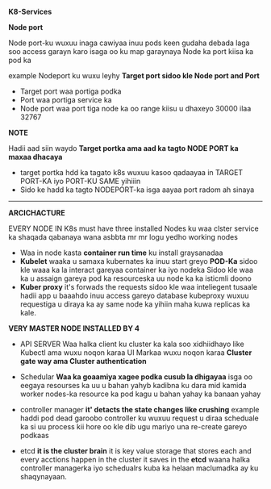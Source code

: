 **K8-Services**

**Node port**

Node port-ku wuxuu inaga cawiyaa inuu pods keen gudaha debada laga soo access garayn karo isaga oo 
ku map garaynaya Node ka port kiisa ka pod ka 

example Nodeport ku wuxu leyhy **Target port sidoo kle Node port and Port**

- Target port waa portiga podka
- Port waa portiga service ka
- Node port waa port tiga node ka oo range kiisu u dhaxeyo 30000 ilaa 32767 

**NOTE**

Hadii aad siin waydo **Target portka ama aad ka tagto NODE PORT ka maxaa dhacaya**
- target portka hdd ka tagato k8s wuxuu kasoo qadaayaa in TARGET PORT-KA iyo PORT-KU SAME yihiiin
- Sido ke hadd ka tagto NODEPORT-ka isga aayaa port radom ah sinaya 



---
**ARCICHACTURE**

EVERY NODE IN K8s must have three installed 
Nodes ku waa clster service ka shaqada qabanaya wana asbbta mr mr logu yedho working nodes

- Waa in node kasta __container run time__ ku install graysanadaa  
- __Kubelet__ waaka u samaxa kubernates ka inuu start greyo __POD-Ka__ sidoo kle waaa ka la interact 
gareyaa container ka iyo nodeka Sidoo kle waa ka u assaign gareya pod ka resourceska uu node ka ka isticmli doono
- __Kuber proxy__  it's forwads the requests sidoo kle waa inteliegent tusaale hadii app u baaahdo inuu access gareyo database kubeproxy wuxuu requestiga u diraya ka ay same node ka yihiin maha kuwa replicas ka kale.


__VERY MASTER NODE INSTALLED BY 4__



- API SERVER Waa halka client ku cluster ka kala soo xidhiidhayo like Kubectl ama wuxu noqon karaa UI
Markaa wuxu noqon karaa __Cluster gate way ama Cluster authentication__

- Schedular __Waa ka goaamiya xagee podka cusub la dhigayaa__ isga oo eegaya resourses ka uu u bahan yahyb kadibna ku dara mid kamida worker nodes-ka resource ka pod kagu u bahan yahay ka banaan yahay 
- controller manager __it' detacts the state changes like crushing__ example haddi pod dead garoobo controller ku wuxuu request u diraa scheduale ka si uu process kii hore oo kle dib ugu mariyo una re-create gareyo podkaas

- etcd __it is the cluster brain__  it is key value storage that stores each and every acctions happen in the cluster it saves in the __etcd__ waana halka controller managerka iyo schedualrs kuba ka helaan maclumadka ay ku shaqynayaan.


